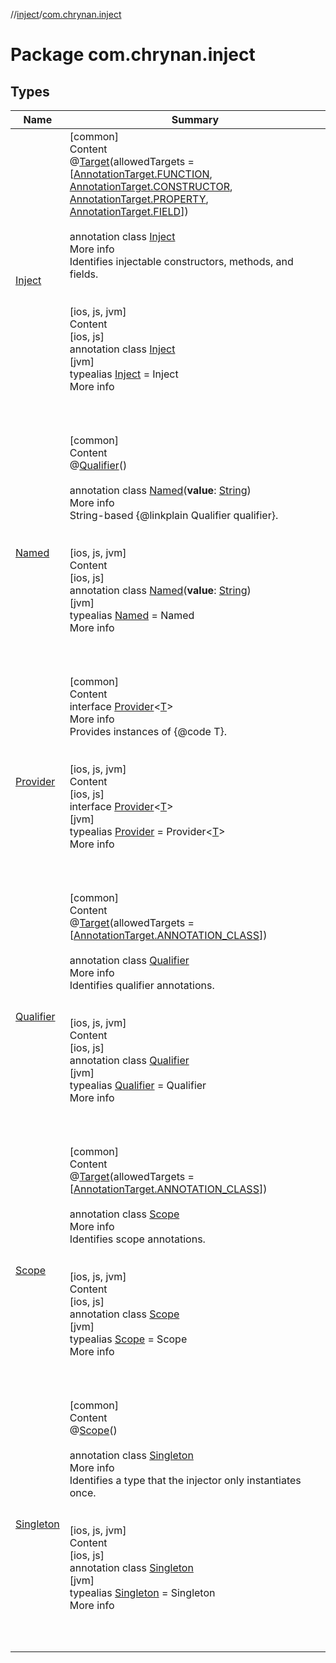//[inject](../../index.md)/[com.chrynan.inject](index.md)



# Package com.chrynan.inject  


## Types  
  
|  Name |  Summary | 
|---|---|
| <a name="com.chrynan.inject/Inject///PointingToDeclaration/"></a>[Inject](-inject/index.md)| <a name="com.chrynan.inject/Inject///PointingToDeclaration/"></a>[common]  <br>Content  <br>@[Target](https://kotlinlang.org/api/latest/jvm/stdlib/kotlin.annotation/-target/index.html)(allowedTargets = [[AnnotationTarget.FUNCTION](https://kotlinlang.org/api/latest/jvm/stdlib/kotlin.annotation/-annotation-target/-f-u-n-c-t-i-o-n/index.html), [AnnotationTarget.CONSTRUCTOR](https://kotlinlang.org/api/latest/jvm/stdlib/kotlin.annotation/-annotation-target/-c-o-n-s-t-r-u-c-t-o-r/index.html), [AnnotationTarget.PROPERTY](https://kotlinlang.org/api/latest/jvm/stdlib/kotlin.annotation/-annotation-target/-p-r-o-p-e-r-t-y/index.html), [AnnotationTarget.FIELD](https://kotlinlang.org/api/latest/jvm/stdlib/kotlin.annotation/-annotation-target/-f-i-e-l-d/index.html)])  <br>  <br>annotation class [Inject](-inject/index.md)  <br>More info  <br>Identifies injectable constructors, methods, and fields.  <br><br><br>[ios, js, jvm]  <br>Content  <br>[ios, js]  <br>annotation class [Inject](-inject/index.md)  <br>[jvm]  <br>typealias [Inject](-inject/index.md) = Inject  <br>More info  <br>  <br><br><br>|
| <a name="com.chrynan.inject/Named///PointingToDeclaration/"></a>[Named](-named/index.md)| <a name="com.chrynan.inject/Named///PointingToDeclaration/"></a>[common]  <br>Content  <br>@[Qualifier](-qualifier/index.md)()  <br>  <br>annotation class [Named](-named/index.md)(**value**: [String](https://kotlinlang.org/api/latest/jvm/stdlib/kotlin/-string/index.html))  <br>More info  <br>String-based {@linkplain Qualifier qualifier}.  <br><br><br>[ios, js, jvm]  <br>Content  <br>[ios, js]  <br>annotation class [Named](-named/index.md)(**value**: [String](https://kotlinlang.org/api/latest/jvm/stdlib/kotlin/-string/index.html))  <br>[jvm]  <br>typealias [Named](-named/index.md) = Named  <br>More info  <br>  <br><br><br>|
| <a name="com.chrynan.inject/Provider///PointingToDeclaration/"></a>[Provider](-provider/index.md)| <a name="com.chrynan.inject/Provider///PointingToDeclaration/"></a>[common]  <br>Content  <br>interface [Provider](-provider/index.md)<[T](-provider/index.md)>  <br>More info  <br>Provides instances of {@code T}.  <br><br><br>[ios, js, jvm]  <br>Content  <br>[ios, js]  <br>interface [Provider](-provider/index.md)<[T](-provider/index.md)>  <br>[jvm]  <br>typealias [Provider](-provider/index.md) = Provider<[T](-provider/index.md)>  <br>More info  <br>  <br><br><br>|
| <a name="com.chrynan.inject/Qualifier///PointingToDeclaration/"></a>[Qualifier](-qualifier/index.md)| <a name="com.chrynan.inject/Qualifier///PointingToDeclaration/"></a>[common]  <br>Content  <br>@[Target](https://kotlinlang.org/api/latest/jvm/stdlib/kotlin.annotation/-target/index.html)(allowedTargets = [[AnnotationTarget.ANNOTATION_CLASS](https://kotlinlang.org/api/latest/jvm/stdlib/kotlin.annotation/-annotation-target/-a-n-n-o-t-a-t-i-o-n_-c-l-a-s-s/index.html)])  <br>  <br>annotation class [Qualifier](-qualifier/index.md)  <br>More info  <br>Identifies qualifier annotations.  <br><br><br>[ios, js, jvm]  <br>Content  <br>[ios, js]  <br>annotation class [Qualifier](-qualifier/index.md)  <br>[jvm]  <br>typealias [Qualifier](-qualifier/index.md) = Qualifier  <br>More info  <br>  <br><br><br>|
| <a name="com.chrynan.inject/Scope///PointingToDeclaration/"></a>[Scope](-scope/index.md)| <a name="com.chrynan.inject/Scope///PointingToDeclaration/"></a>[common]  <br>Content  <br>@[Target](https://kotlinlang.org/api/latest/jvm/stdlib/kotlin.annotation/-target/index.html)(allowedTargets = [[AnnotationTarget.ANNOTATION_CLASS](https://kotlinlang.org/api/latest/jvm/stdlib/kotlin.annotation/-annotation-target/-a-n-n-o-t-a-t-i-o-n_-c-l-a-s-s/index.html)])  <br>  <br>annotation class [Scope](-scope/index.md)  <br>More info  <br>Identifies scope annotations.  <br><br><br>[ios, js, jvm]  <br>Content  <br>[ios, js]  <br>annotation class [Scope](-scope/index.md)  <br>[jvm]  <br>typealias [Scope](-scope/index.md) = Scope  <br>More info  <br>  <br><br><br>|
| <a name="com.chrynan.inject/Singleton///PointingToDeclaration/"></a>[Singleton](-singleton/index.md)| <a name="com.chrynan.inject/Singleton///PointingToDeclaration/"></a>[common]  <br>Content  <br>@[Scope](-scope/index.md)()  <br>  <br>annotation class [Singleton](-singleton/index.md)  <br>More info  <br>Identifies a type that the injector only instantiates once.  <br><br><br>[ios, js, jvm]  <br>Content  <br>[ios, js]  <br>annotation class [Singleton](-singleton/index.md)  <br>[jvm]  <br>typealias [Singleton](-singleton/index.md) = Singleton  <br>More info  <br>  <br><br><br>|

